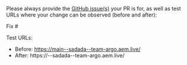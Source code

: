 Please always provide the [GitHub issue(s)](../issues) your PR is for, as well as test URLs where your change can be observed (before and after):

Fix #<gh-issue-id>

Test URLs:
- Before: https://main--sadada--team-argo.aem.live/
- After: https://<branch>--sadada--team-argo.aem.live/

